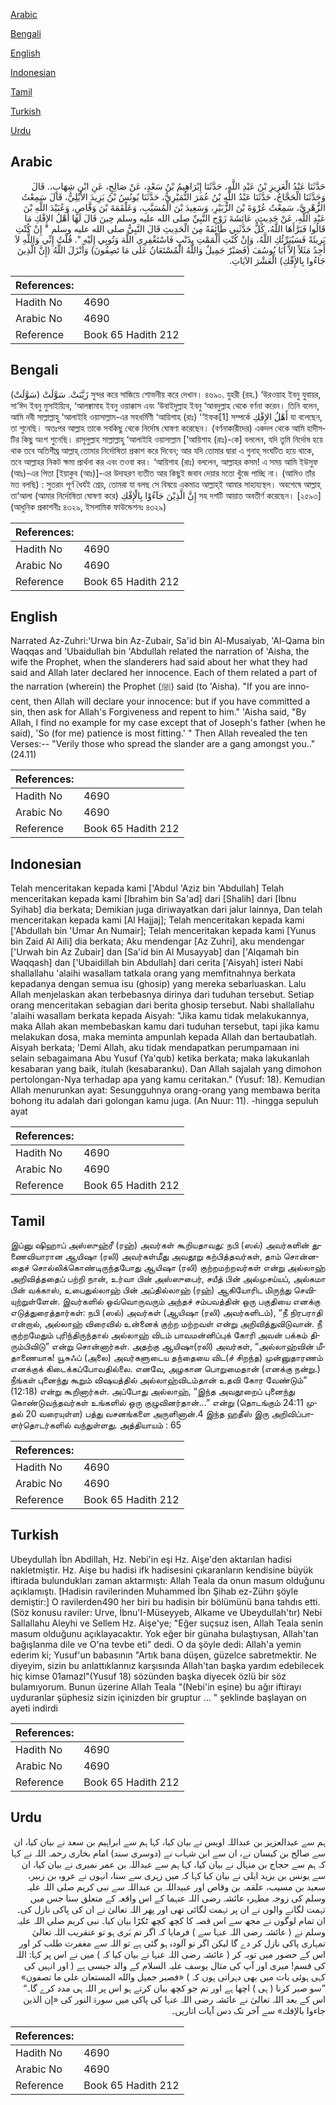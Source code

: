 [Arabic](#arabic)

[Bengali](#bengali)

[English](#english)

[Indonesian](#indonesian)

[Tamil](#tamil)

[Turkish](#turkish)

[Urdu](#urdu)

## Arabic


<div dir="rtl" lang="ar" style={{fontSize:'larger',backgroundColor:'#f8f9fa',padding:20}}>
حَدَّثَنَا عَبْدُ الْعَزِيزِ بْنُ عَبْدِ اللَّهِ، حَدَّثَنَا إِبْرَاهِيمُ بْنُ سَعْدٍ، عَنْ صَالِحٍ، عَنِ ابْنِ شِهَابٍ،‏.‏ قَالَ وَحَدَّثَنَا الْحَجَّاجُ، حَدَّثَنَا عَبْدُ اللَّهِ بْنُ عُمَرَ النُّمَيْرِيُّ، حَدَّثَنَا يُونُسُ بْنُ يَزِيدَ الأَيْلِيُّ، قَالَ سَمِعْتُ الزُّهْرِيَّ، سَمِعْتُ عُرْوَةَ بْنَ الزُّبَيْرِ، وَسَعِيدَ بْنَ الْمُسَيَّبِ، وَعَلْقَمَةَ بْنَ وَقَّاصٍ، وَعُبَيْدَ اللَّهِ بْنَ عَبْدِ اللَّهِ، عَنْ حَدِيثِ، عَائِشَةَ زَوْجِ النَّبِيِّ صلى الله عليه وسلم حِينَ قَالَ لَهَا أَهْلُ الإِفْكِ مَا قَالُوا فَبَرَّأَهَا اللَّهُ، كُلٌّ حَدَّثَنِي طَائِفَةً مِنَ الْحَدِيثِ قَالَ النَّبِيُّ صلى الله عليه وسلم ‏"‏ إِنْ كُنْتِ بَرِيئَةً فَسَيُبَرِّئُكِ اللَّهُ، وَإِنْ كُنْتِ أَلْمَمْتِ بِذَنْبٍ فَاسْتَغْفِرِي اللَّهَ وَتُوبِي إِلَيْهِ ‏"‏‏.‏ قُلْتُ إِنِّي وَاللَّهِ لاَ أَجِدُ مَثَلاً إِلاَّ أَبَا يُوسُفَ ‏(‏فَصَبْرٌ جَمِيلٌ وَاللَّهُ الْمُسْتَعَانُ عَلَى مَا تَصِفُونَ‏)‏ وَأَنْزَلَ اللَّهُ ‏(‏إِنَّ الَّذِينَ جَاءُوا بِالإِفْكِ‏)‏ الْعَشْرَ الآيَاتِ‏.‏
</div>
<div style={{backgroundColor:'#f8f9fa',padding:20, marginBottom: 10}}><table> <thead> <tr> <th>References:</th> <th></th> </tr> </thead> <tbody><tr><td>Hadith No</td><td>4690</td></tr><tr><td>Arabic No</td><td>4690</td></tr><tr><td>Reference</td><td>Book 65 Hadith 212</td></tr></tbody></table></div>

## Bengali


<div dir="ltr" lang="bn" style={{fontSize:'larger',backgroundColor:'#f8f9fa',padding:20}}>
(سَوَّلَتْ) زَيَّنَتْ. سَوَّلَتْ সুন্দর করে সাজিয়ে শোভনীয় করে দেখান। ৪৬৯০. যুহরী (রহ.) ‘উরওয়াহ ইবনু যুবায়র, সা‘ঈদ ইবনু মুসাইয়্যিব, ‘আলক্বামাহ ইবনু ওয়াক্কাস এবং ‘উবাইদুল্লাহ ইবনু ‘আবদুল্লাহ থেকে বর্ণনা করেন। তিনি বলেন, আমি নবী সাল্লাল্লাহু ‘আলাইহি ওয়াসাল্লাম-এর সহধর্মিণী ‘আয়িশাহ (রাঃ) ‘‘ইফক[1] সম্পর্কে أَهْلُ الإِفْكِ যা বলেছেন, তা শুনেছি। অতঃপর আল্লাহ তাকে সবকিছু থেকে নির্দোষ ঘোষণা করেছেন। (বর্ণনাকারীদের) একদল থেকে আমি হাদীসটির কিছু অংশ শুনেছি। রাসূলুল্লাহ সাল্লাল্লাহু ‘আলাইহি ওয়াসাল্লাম [‘আয়িশাহ (রাঃ)-কে] বললেন, যদি তুমি নির্দোষ হয়ে থাক তবে অতিশীঘ্র আল্লাহ্ তোমার নির্দোষিতা প্রকাশ করে দিবেন; আর যদি তোমার দ্বারা এ গুনাহ্ সংঘটিত হয়ে থাকে, তবে আল্লাহর নিকট ক্ষমা প্রার্থনা কর এবং তওবা কর। ‘আয়িশাহ (রাঃ) বললেন, আল্লাহর কসম! এ সময় আমি ইউসুফ (আঃ)-এর পিতা [ইয়াকুব (আঃ)]-এর উদাহরণ ব্যতীত আর কিছুই জবাব দেয়ার মতো খুঁজে পাচ্ছি না। (আমিও তাঁর মত বলছি) : সুতরাং পূর্ণ ধৈর্যই শ্রেয়, তোমরা যা বলছ সে বিষয়ে একমাত্র আল্লাহ্ই আমার সাহায্যস্থল। অবশেষে আল্লাহ্ তা‘আলা (আমার নির্দোষিতা ঘোষণা করে) إِنَّ الَّذِيْنَ جَآءُوْا بِالْإِفْكِ সহ দশটি আয়াত অবতীর্ণ করেছেন। [২৫৯৩] (আধুনিক প্রকাশনীঃ ৪৩২৯, ইসলামিক ফাউন্ডেশনঃ ৪৩২৯)
</div>
<div style={{backgroundColor:'#f8f9fa',padding:20, marginBottom: 10}}><table> <thead> <tr> <th>References:</th> <th></th> </tr> </thead> <tbody><tr><td>Hadith No</td><td>4690</td></tr><tr><td>Arabic No</td><td>4690</td></tr><tr><td>Reference</td><td>Book 65 Hadith 212</td></tr></tbody></table></div>

## English


<div dir="ltr" lang="en" style={{fontSize:'larger',backgroundColor:'#f8f9fa',padding:20}}>
Narrated Az-Zuhri:'Urwa bin Az-Zubair, Sa'id bin Al-Musaiyab, 'Al-Qama bin Waqqas and 'Ubaidullah bin 'Abdullah related the narration of 'Aisha, the wife the Prophet, when the slanderers had said about her what they had said and Allah later declared her innocence. Each of them related a part of the narration (wherein) the Prophet (ﷺ) said (to 'Aisha). "If you are innocent, then Allah will declare your innocence: but if you have committed a sin, then ask for Allah's Forgiveness and repent to him." 'Aisha said, "By Allah, I find no example for my case except that of Joseph's father (when he said), 'So (for me) patience is most fitting.' " Then Allah revealed the ten Verses:-- "Verily those who spread the slander are a gang amongst you.." (24.11)
</div>
<div style={{backgroundColor:'#f8f9fa',padding:20, marginBottom: 10}}><table> <thead> <tr> <th>References:</th> <th></th> </tr> </thead> <tbody><tr><td>Hadith No</td><td>4690</td></tr><tr><td>Arabic No</td><td>4690</td></tr><tr><td>Reference</td><td>Book 65 Hadith 212</td></tr></tbody></table></div>

## Indonesian


<div dir="ltr" lang="id" style={{fontSize:'larger',backgroundColor:'#f8f9fa',padding:20}}>
Telah menceritakan kepada kami ['Abdul 'Aziz bin 'Abdullah] Telah menceritakan kepada kami [Ibrahim bin Sa'ad] dari [Shalih] dari [Ibnu Syihab] dia berkata; Demikian juga diriwayatkan dari jalur lainnya, Dan telah menceritakan kepada kami [Al Hajjaj]; Telah menceritakan kepada kami ['Abdullah bin 'Umar An Numair]; Telah menceritakan kepada kami [Yunus bin Zaid Al Aili] dia berkata; Aku mendengar [Az Zuhri], aku mendengar ['Urwah bin Az Zubair] dan [Sa'id bin Al Musayyab] dan ['Alqamah bin Waqqash] dan ['Ubaidillah bin Abdullah] dari cerita ['Aisyah] isteri Nabi shallallahu 'alaihi wasallam tatkala orang yang memfitnahnya berkata kepadanya dengan semua isu (ghosip) yang mereka sebarluaskan. Lalu Allah menjelaskan akan terbebasnya dirinya dari tuduhan tersebut. Setiap orang menceritakan sebagian dari berita ghosip tersebut. Nabi shallallahu 'alaihi wasallam berkata kepada Aisyah: "Jika kamu tidak melakukannya, maka Allah akan membebaskan kamu dari tuduhan tersebut, tapi jika kamu melakukan dosa, maka meminta ampunlah kepada Allah dan bertaubatlah. Aisyah berkata; 'Demi Allah, aku tidak mendapatkan perumpamaan ini selain sebagaimana Abu Yusuf (Ya'qub) ketika berkata; maka lakukanlah kesabaran yang baik, itulah (kesabaranku). Dan Allah sajalah yang dimohon pertolongan-Nya terhadap apa yang kamu ceritakan." (Yusuf: 18). Kemudian Allah menurunkan ayat: Sesungguhnya orang-orang yang membawa berita bohong itu adalah dari golongan kamu juga. (An Nuur: 11). -hingga sepuluh ayat
</div>
<div style={{backgroundColor:'#f8f9fa',padding:20, marginBottom: 10}}><table> <thead> <tr> <th>References:</th> <th></th> </tr> </thead> <tbody><tr><td>Hadith No</td><td>4690</td></tr><tr><td>Arabic No</td><td>4690</td></tr><tr><td>Reference</td><td>Book 65 Hadith 212</td></tr></tbody></table></div>

## Tamil


<div dir="ltr" lang="ta" style={{fontSize:'larger',backgroundColor:'#f8f9fa',padding:20}}>
இப்னு ஷிஹாப் அஸ்ஸுஹ்ரீ (ரஹ்) அவர்கள் கூறியதாவது: நபி (ஸல்) அவர்களின் துணைவியாரான ஆயிஷா (ரலி) அவர்கள்மீது அவதூறு கற்பித்தவர்கள், தாம் சொன்னதைச் சொல்லிக்கொண்டிருந்தபோது ஆயிஷா (ரலி) குற்றமற்றவர்கள் என்று அல்லாஹ் அறிவித்ததைப் பற்றி நான், உர்வா பின் அஸ்ஸுபைர், சயீத் பின் அல்முசய்யப், அல்கமா பின் வக்காஸ், உபைதுல்லாஹ் பின் அப்தில்லாஹ் (ரஹ்) ஆகியோரிட மிருந்து செவியுற்றுள்ளேன். இவர்களில் ஒவ்வொருவரும் அந்தச் சம்பவத்தின் ஒரு பகுதியை எனக்கு எடுத்துரைத்தார்கள்: நபி (ஸல்) அவர்கள் (ஆயிஷா (ரலி) அவர்களிடம்), “நீ நிரபராதி என்றால், அல்லாஹ் விரைவில் உன்னைக் குற்ற மற்றவள் என்று அறிவித்துவிடுவான். நீ குற்றமேதும் புரிந்திருந்தால் அல்லாஹ் விடம் பாவமன்னிப்புக் கோரி அவன் பக்கம் திரும்பிவிடு” என்று சொன்னார்கள். அதற்கு ஆயிஷா(ரலி) அவர்கள், “அல்லாஹ்வின் மீதாணையாக! யூசுஃப் (அலை) அவர்களுடைய தந்தையை விட(ச் சிறந்த) முன்னுதாரணம் எனக்குக் கிடைக்கப்போவதில்லை. எனவே, அழகான பொறுமைதான் (எனக்கு நன்று.) நீங்கள் புனைந்து கூறும் விஷயத்தில் அல்லாஹ்விடம்தான் உதவி கோர வேண்டும்” (12:18) என்று கூறினார்கள். அப்போது அல்லாஹ், “இந்த அவதூறைப் புனைந்து கொண்டுவந்தவர்கள் உங்களில் ஒரு குழுவினர்தான்...” என்று (தொடங்கும் 24:11 முதல் 20 வரையுள்ள) பத்து வசனங்களை அருளினான்.4 இந்த ஹதீஸ் இரு அறிவிப்பாளர்தொடர்களில் வந்துள்ளது. அத்தியாயம் : 65
</div>
<div style={{backgroundColor:'#f8f9fa',padding:20, marginBottom: 10}}><table> <thead> <tr> <th>References:</th> <th></th> </tr> </thead> <tbody><tr><td>Hadith No</td><td>4690</td></tr><tr><td>Arabic No</td><td>4690</td></tr><tr><td>Reference</td><td>Book 65 Hadith 212</td></tr></tbody></table></div>

## Turkish


<div dir="ltr" lang="tr" style={{fontSize:'larger',backgroundColor:'#f8f9fa',padding:20}}>
Ubeydullah İbn Abdillah, Hz. Nebi'in eşi Hz. Aişe'den aktarılan hadisi nakletmiştir. Hz. Aişe bu hadisi ifk hadisesini çıkaranların kendisine büyük iftirada bulundukları zaman aktarmıştı: Allah Teala da onun masum olduğunu açıklamıştı. [Hadisin ravilerinden Muhammed İbn Şihab ez-Zührı şöyle demiştir:] O ravilerden490 her biri bu hadisin bir bölümünü bana tahdıs etti. (Söz konusu raviler: Urve, İbnu'I-Müseyyeb, Alkame ve Ubeydullah'tır) Nebi Sallallahu Aleyhi ve Sellem Hz. Aişe'ye; "Eğer suçsuz isen, Allah Teala senin masum olduğunu açıklayacaktır. Yok eğer bir günaha bulaştıysan, Allah'tan bağışlanma dile ve O'na tevbe eti" dedi. O da şöyle dedi: Allah'a yemin ederim ki; Yusuf'un babasının "Artık bana düşen, güzelce sabretmektir. Ne diyeyim, sizin bu anlattıklannız karşısında Allah'tan başka yardım edebilecek hiç kimse 01amazl"(Yusuf 18) sözünden başka diyecek özlü bir söz bulamıyorum. Bunun üzerine Allah Teala "(Nebi'in eşine) bu ağır iftirayı uyduranlar şüphesiz sizin içinizden bir gruptur ... " şeklinde başlayan on ayeti indirdi
</div>
<div style={{backgroundColor:'#f8f9fa',padding:20, marginBottom: 10}}><table> <thead> <tr> <th>References:</th> <th></th> </tr> </thead> <tbody><tr><td>Hadith No</td><td>4690</td></tr><tr><td>Arabic No</td><td>4690</td></tr><tr><td>Reference</td><td>Book 65 Hadith 212</td></tr></tbody></table></div>

## Urdu


<div dir="rtl" lang="ur" style={{fontSize:'larger',backgroundColor:'#f8f9fa',padding:20}}>
ہم سے عبدالعزیز بن عبداللہ اویس نے بیان کیا، کہا ہم سے ابراہیم بن سعد نے بیان کیا، ان سے صالح بن کیسان نے، ان سے ابن شہاب نے (دوسری سند) امام بخاری رحمہ اللہ نے کہا کہ ہم سے حجاج بن منہال نے بیان کیا، کہا ہم سے عبداللہ بن عمر نمیری نے بیان کیا، ان سے یونس بن یزید ایلی نے بیان کیا کہا کہ میں زہری سے سنا، انہوں نے عروہ بن زبیر، سعید بن مسیب، علقمہ بن وقاص اور عبیداللہ بن عبداللہ سے نبی کریم صلی اللہ علیہ وسلم کی زوجہ مطہرہ عائشہ رضی اللہ عنہما کے اس واقعہ کے متعلق سنا جس میں تہمت لگانے والوں نے ان پر تہمت لگائی تھی اور پھر اللہ تعالیٰ نے ان کی پاکی نازل کی۔ ان تمام لوگوں نے مجھ سے اس قصہ کا کچھ کچھ ٹکڑا بیان کیا۔ نبی کریم صلی اللہ علیہ وسلم نے ( عائشہ رضی اللہ عنہا سے ) فرمایا کہ اگر تم بَری ہو تو عنقریب اللہ تعالیٰ تمہاری پاکی نازل کر دے گا لیکن اگر تو آلودہ ہو گئی ہے تو اللہ سے مغفرت طلب کر اور اس کے حضور میں توبہ کر ( عائشہ رضی اللہ عنہا نے بیان کیا کہ ) میں نے اس پر کہا: اللہ کی قسم! میری اور آپ کی مثال یوسف علیہ السلام کے والد جیسی ہے ( اور انہیں کی کہی ہوئی بات میں بھی دہراتی ہوں کہ ) «فصبر جميل والله المستعان على ما تصفون‏» ”سو صبر کرنا ( ہی ) اچھا ہے اور تم جو کچھ بیان کرتے ہو اس پر اللہ ہی مدد کرے گا۔“ اس کے بعد اللہ تعالیٰ نے عائشہ رضی اللہ عنہا کی پاکی میں سورۃ النور کی «إن الذين جاءوا بالإفك‏» سے آخر تک دس آیات اتاریں۔
</div>
<div style={{backgroundColor:'#f8f9fa',padding:20, marginBottom: 10}}><table> <thead> <tr> <th>References:</th> <th></th> </tr> </thead> <tbody><tr><td>Hadith No</td><td>4690</td></tr><tr><td>Arabic No</td><td>4690</td></tr><tr><td>Reference</td><td>Book 65 Hadith 212</td></tr></tbody></table></div>
